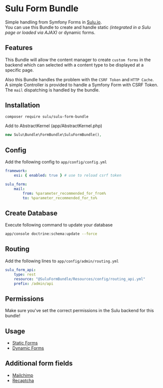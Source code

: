 # Sulu Form Bundle

Simple handling from Symfony Forms in [Sulu.io](http://sulu.io).  
You can use this Bundle to create and handle static *(integrated in a Sulu page or loaded via AJAX)* or dynamic forms.

## Features

This Bundle will allow the content manager to create `custom forms` in the backend which can selected with a content type to be displayed at a specific page.

Also this Bundle handles the problem with the `CSRF Token` and `HTTP Cache`.  
A simple Controller is provided to handle a Symfony Form with CSRF Token.  
The `mail` dispatching is handled by the bundle.

## Installation

```bash
composer require sulu/sulu-form-bundle
```

Add to AbstractKernel (app/AbstractKernel.php)

```php
new Sulu\Bundle\FormBundle\SuluFormBundle(),
```

## Config

Add the following config to `app/config/config.yml`

```yml
framework:
    esi: { enabled: true } # use to reload csrf token

sulu_form:
    mail:
        from: %parameter_recommended_for_from%
        to: %parameter_recommended_for_to%
```

## Create Database

Execute following command to update your database

```bash
app/console doctrine:schema:update --force
```

## Routing

Add the following lines to `app/config/admin/routing.yml`

```yml
sulu_form_api:
    type: rest
    resource: "@SuluFormBundle/Resources/config/routing_api.yml"
    prefix: /admin/api
 ```

## Permissions

Make sure you've set the correct permissions in the Sulu backend for this bundle!

## Usage

- [Static Forms](static.md "Static Forms")
- [Dynamic Forms](dynamic.md "Dynamic Forms")

## Additional form fields

- [Mailchimp](mailchimp.md "Mailchimp Form Field")
- [Recaptcha](recaptcha.md "Recaptcha Form Field")

